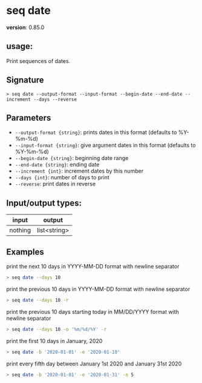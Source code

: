 # seq date

**version**: 0.85.0

## **usage**:

Print sequences of dates.

## Signature

`> seq date --output-format --input-format --begin-date --end-date --increment --days --reverse`

## Parameters

- `--output-format {string}`: prints dates in this format (defaults to %Y-%m-%d)
- `--input-format {string}`: give argument dates in this format (defaults to %Y-%m-%d)
- `--begin-date {string}`: beginning date range
- `--end-date {string}`: ending date
- `--increment {int}`: increment dates by this number
- `--days {int}`: number of days to print
- `--reverse`: print dates in reverse

## Input/output types:

| input   | output         |
| ------- | -------------- |
| nothing | list\<string\> |

## Examples

print the next 10 days in YYYY-MM-DD format with newline separator

```bash
> seq date --days 10
```

print the previous 10 days in YYYY-MM-DD format with newline separator

```bash
> seq date --days 10 -r
```

print the previous 10 days starting today in MM/DD/YYYY format with newline separator

```bash
> seq date --days 10 -o '%m/%d/%Y' -r
```

print the first 10 days in January, 2020

```bash
> seq date -b '2020-01-01' -e '2020-01-10'
```

print every fifth day between January 1st 2020 and January 31st 2020

```bash
> seq date -b '2020-01-01' -e '2020-01-31' -n 5
```
